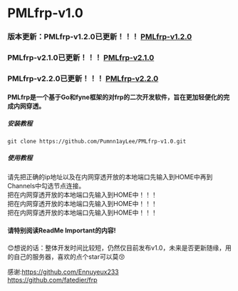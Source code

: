 # PMLfrp-v1.0  
### 版本更新：PMLfrp-v1.2.0已更新！！！ [PMLfrp-v1.2.0](https://github.com/Pumnn1ayLee/PMLfrp-v1.2.0)  
###           PMLfrp-v2.1.0已更新！！！ [PMLfrp-v2.1.0](https://github.com/Pumnn1ayLee/PMLfrp-v2.1.0)  
###           PMLfrp-v2.2.0已更新！！！ [PMLfrp-v2.2.0](https://github.com/Pumnn1ayLee/PMLfrp-v2.2.0)  
#### PMLfrp是一个基于Go和fyne框架的对frp的二次开发软件，旨在更加轻便化的完成内网穿透。  
##### 安装教程
`git clone https://github.com/Pumnn1ayLee/PMLfrp-v1.0.git`  
##### 使用教程
请先把正确的ip地址以及在内网穿透开放的本地端口先输入到HOME中再到Channels中勾选节点连接。  
把在内网穿透开放的本地端口先输入到HOME中！！！  
把在内网穿透开放的本地端口先输入到HOME中！！！  
把在内网穿透开放的本地端口先输入到HOME中！！！

#### 请特别阅读ReadMe Important的内容!  


:blush:想说的话：整体开发时间比较短，仍然仅目前发布v1.0，未来是否更新随缘，用的自己的服务器，喜欢的点个star可以莫:kissing_closed_eyes:


感谢:https://github.com/Ennuyeux233  
https://github.com/fatedier/frp  
    
